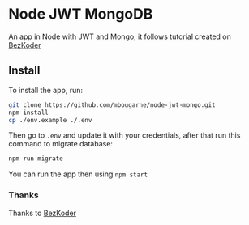 # Node JWT MongoDB

An app in Node with JWT and Mongo, it follows tutorial created on [BezKoder](https://bezkoder.com/node-js-mongodb-auth-jwt/)

## Install

To install the app, run:

```bash
git clone https://github.com/mbougarne/node-jwt-mongo.git
npm install
cp ./env.example ./.env
```

Then go to ```.env``` and update it with your credentials, after that run this command to migrate database:

```bash
npm run migrate
```

You can run the app then using ```npm start```

### Thanks

Thanks to  [BezKoder](https://bezkoder.com)
